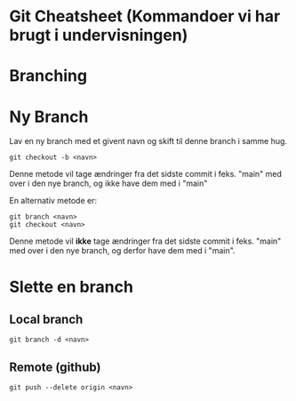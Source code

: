 # Git Cheatsheet (Kommandoer vi har brugt i undervisningen)

# Branching

# Ny Branch
Lav en ny branch med et givent navn og skift til denne branch i samme hug.    

```` 
git checkout -b <navn> 
````
Denne metode vil tage ændringer fra det sidste commit i feks. "main" med over i den nye branch, og ikke have dem med i "main"

En alternativ metode er:    

````
git branch <navn>
git checkout <navn>
````

Denne metode vil __ikke__ tage ændringer fra det sidste commit i feks. "main" med over i den nye branch, og derfor have dem med i "main".
	
# Slette en branch
## Local branch

````
git branch -d <navn>

````

## Remote (github)
````
git push --delete origin <navn>

````


